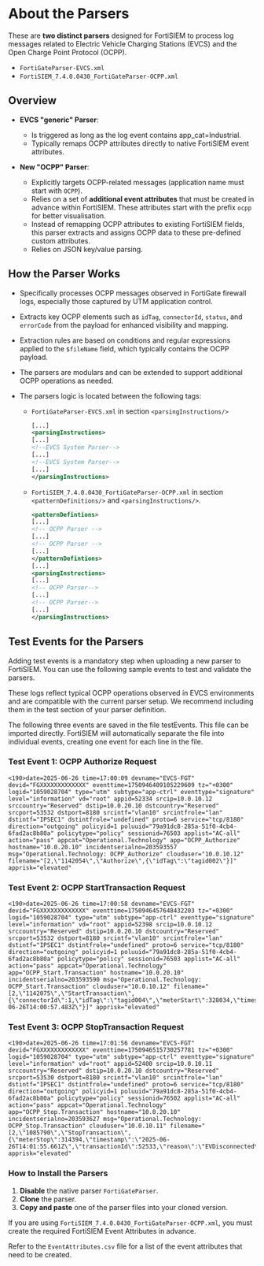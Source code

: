 # About the Parsers

These are **two distinct parsers** designed for FortiSIEM to process log
messages related to Electric Vehicle Charging Stations (EVCS) and the Open
Charge Point Protocol (OCPP).

- `FortiGateParser-EVCS.xml`
- `FortiSIEM_7.4.0.0430_FortiGateParser-OCPP.xml`

## Overview

- **EVCS "generic" Parser**:
  - Is triggered as long as the log event contains app_cat=Industrial.
  - Typically remaps OCPP attributes directly to native FortiSIEM event attributes.

- **New "OCPP" Parser**:  
  - Explicitly targets OCPP-related messages (application name must start with `OCPP`).
  - Relies on a set of **additional event attributes** that must be created in
    advance within FortiSIEM. These attributes start with the prefix `ocpp`
    for better visualisation.
  - Instead of remapping OCPP attributes to existing FortiSIEM fields, this
    parser extracts and assigns OCPP data to these pre-defined custom
    attributes.
  - Relies on JSON key/value parsing.

## How the Parser Works

- Specifically processes OCPP messages observed in FortiGate firewall logs,
  especially those captured by UTM application control.
- Extracts key OCPP elements such as `idTag`, `connectorId`, `status`, and
  `errorCode` from the payload for enhanced visibility and mapping.
- Extraction rules are based on conditions and regular expressions applied to
  the `$fileName` field, which typically contains the OCPP payload.
- The parsers are modulars and can be extended to support additional OCPP
  operations as needed.
- The parsers logic is located between the following tags:

  - `FortiGateParser-EVCS.xml` in section `<parsingInstructions/>`
  
    ```xml
    [...]
    <parsingInstructions>
    [...]
    <!--EVCS System Parser-->
    [...]
    <!--EVCS System Parser-->
    [...]
    </parsingInstructions>
    ```

  - `FortiSIEM_7.4.0.0430_FortiGateParser-OCPP.xml` in section
    `<patternDefinitions/>` and `<parsingInstructions/>`.

    ```xml
    <patternDefintions>
    [...]
    <!-- OCPP Parser -->
    [...]
    <!-- OCPP Parser -->
    [...]
    </patternDefintions>
    [...]
    <parsingInstructions>
    [...]
    <!-- OCPP Parser-->
    [...]
    <!-- OCPP Parser-->
    [...]
    </parsingInstructions>
    ```

## Test Events for the Parsers

Adding test events is a mandatory step when uploading a new parser to
FortiSIEM. You can use the following sample events to test and validate the
parsers.

These logs reflect typical OCPP operations observed in EVCS environments and
are compatible with the current parser setup. We recommend including them in
the test section of your parser definition.

The following three events are saved in the file testEvents. This file can be
imported directly. FortiSIEM will automatically separate the file into
individual events, creating one event for each line in the file.

### Test Event 1: OCPP Authorize Request

```text
<190>date=2025-06-26 time=17:00:09 devname="EVCS-FGT" devid="FGXXXXXXXXXXXXX" eventtime=1750946409105229609 tz="+0300" logid="1059028704" type="utm" subtype="app-ctrl" eventtype="signature" level="information" vd="root" appid=52334 srcip=10.0.10.12 srccountry="Reserved" dstip=10.0.20.10 dstcountry="Reserved" srcport=53532 dstport=8180 srcintf="vlan10" srcintfrole="lan" dstintf="IPSEC1" dstintfrole="undefined" proto=6 service="tcp/8180" direction="outgoing" policyid=1 poluuid="79a91dc8-285a-51f0-4cb4-6fad2ac8b80a" policytype="policy" sessionid=76503 applist="AC-all" action="pass" appcat="Operational.Technology" app="OCPP_Authorize" hostname="10.0.20.10" incidentserialno=203593557 msg="Operational.Technology: OCPP_Authorize" clouduser="10.0.10.12" filename="[2,\"1142054\",\"Authorize\",{\"idTag\":\"tagid002\"}]" apprisk="elevated"
```

### Test Event 2: OCPP StartTransaction Request

```text
<190>date=2025-06-26 time=17:00:58 devname="EVCS-FGT" devid="FGXXXXXXXXXXXXX" eventtime=1750946457648432203 tz="+0300" logid="1059028704" type="utm" subtype="app-ctrl" eventtype="signature" level="information" vd="root" appid=52398 srcip=10.0.10.12 srccountry="Reserved" dstip=10.0.20.10 dstcountry="Reserved" srcport=53532 dstport=8180 srcintf="vlan10" srcintfrole="lan" dstintf="IPSEC1" dstintfrole="undefined" proto=6 service="tcp/8180" direction="outgoing" policyid=1 poluuid="79a91dc8-285a-51f0-4cb4-6fad2ac8b80a" policytype="policy" sessionid=76503 applist="AC-all" action="pass" appcat="Operational.Technology" app="OCPP_Start.Transaction" hostname="10.0.20.10" incidentserialno=203593590 msg="Operational.Technology: OCPP_Start.Transaction" clouduser="10.0.10.12" filename="[2,\"1142075\",\"StartTransaction\",{\"connectorId\":1,\"idTag\":\"tagid004\",\"meterStart\":328034,\"timestamp\":\"2025-06-26T14:00:57.483Z\"}]" apprisk="elevated"
```

### Test Event 3: OCPP StopTransaction Request

```text
<190>date=2025-06-26 time=17:01:56 devname="EVCS-FGT" devid="FGXXXXXXXXXXXXX" eventtime=1750946515730257781 tz="+0300" logid="1059028704" type="utm" subtype="app-ctrl" eventtype="signature" level="information" vd="root" appid=52400 srcip=10.0.10.11 srccountry="Reserved" dstip=10.0.20.10 dstcountry="Reserved" srcport=53530 dstport=8180 srcintf="vlan10" srcintfrole="lan" dstintf="IPSEC1" dstintfrole="undefined" proto=6 service="tcp/8180" direction="outgoing" policyid=1 poluuid="79a91dc8-285a-51f0-4cb4-6fad2ac8b80a" policytype="policy" sessionid=76502 applist="AC-all" action="pass" appcat="Operational.Technology" app="OCPP_Stop.Transaction" hostname="10.0.20.10" incidentserialno=203593627 msg="Operational.Technology: OCPP_Stop.Transaction" clouduser="10.0.10.11" filename="[2,\"1085790\",\"StopTransaction\",{\"meterStop\":314394,\"timestamp\":\"2025-06-26T14:01:55.661Z\",\"transactionId\":52533,\"reason\":\"EVDisconnected\"}]" apprisk="elevated"
```

### How to Install the Parsers

1. **Disable** the native parser `FortiGateParser`.
2. **Clone** the parser.
3. **Copy and paste** one of the parser files into your cloned version.

If you are using `FortiSIEM_7.4.0.0430_FortiGateParser-OCPP.xml`, you must create the required FortiSIEM Event Attributes in advance.

Refer to the `EventAttributes.csv` file for a list of the event attributes
that need to be created.
